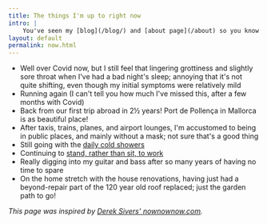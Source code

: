 ```yaml
---
title: The things I'm up to right now
intro: |
    You've seen my [blog](/blog/) and [about page](/about) so you know what I'm interested in and how I ended up doing what I do, but what am I up to *right now*?
layout: default
permalink: now.html
---
```


- Well over Covid now, but I still feel that lingering grottiness and slightly sore throat when I've had a bad night's sleep; annoying that it's not quite shifting, even though my initial symptoms were relatively mild
- Running again (I can't tell you how much I've missed this, after a few months with Covid)
- Back from our first trip abroad in 2½ years! Port de Pollença in Mallorca is as beautiful place!
- After taxis, trains, planes, and airport lounges, I'm accustomed to being in public places, and mainly without a mask; not sure that's a good thing
- Still going with the [daily cold showers](https://www.bbc.co.uk/programmes/m000v83f)
- Continuing to [stand, rather than sit, to work](https://twitter.com/tempertemper/status/1436331696408911898?s=21)
- Really digging into my guitar and bass after so many years of having no time to spare
- On the home stretch with the house renovations, having just had a beyond-repair part of the 120 year old roof replaced; just the garden path to go!

<i>This page was inspired by [Derek Sivers' nownownow.com](https://nownownow.com/about).</i>
